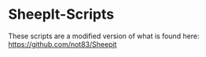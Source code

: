 # SheepIt-Scripts
These scripts are a modified version of what is found here: https://github.com/not83/Sheepit
